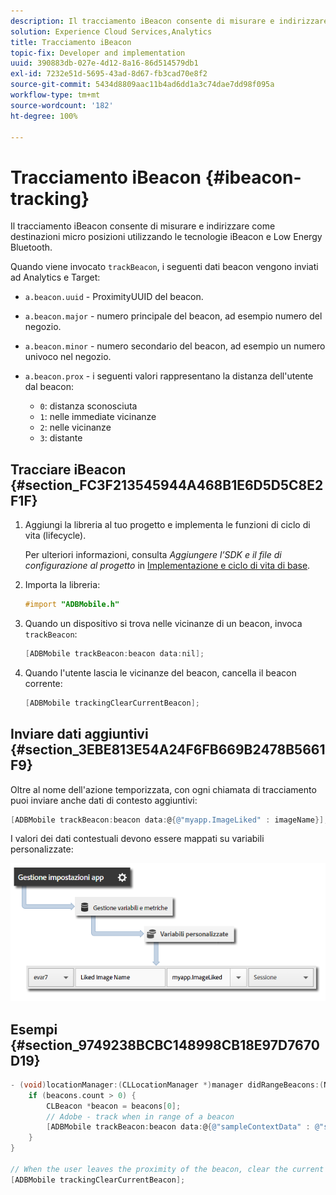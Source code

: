 ```yaml
---
description: Il tracciamento iBeacon consente di misurare e indirizzare come destinazioni micro posizioni utilizzando le tecnologie iBeacon e Low Energy Bluetooth.
solution: Experience Cloud Services,Analytics
title: Tracciamento iBeacon
topic-fix: Developer and implementation
uuid: 390883db-027e-4d12-8a16-86d514579db1
exl-id: 7232e51d-5695-43ad-8d67-fb3cad70e8f2
source-git-commit: 5434d8809aac11b4ad6dd1a3c74dae7dd98f095a
workflow-type: tm+mt
source-wordcount: '182'
ht-degree: 100%

---
```


# Tracciamento iBeacon {#ibeacon-tracking}

Il tracciamento iBeacon consente di misurare e indirizzare come destinazioni micro posizioni utilizzando le tecnologie iBeacon e Low Energy Bluetooth.

Quando viene invocato `trackBeacon`, i seguenti dati beacon vengono inviati ad Analytics e Target:

* `a.beacon.uuid` - ProximityUUID del beacon.
* `a.beacon.major` - numero principale del beacon, ad esempio numero del negozio.
* `a.beacon.minor` - numero secondario del beacon, ad esempio un numero univoco nel negozio.
* `a.beacon.prox` - i seguenti valori rappresentano la distanza dell&#39;utente dal beacon:

   * `0`: distanza sconosciuta
   * `1`: nelle immediate vicinanze
   * `2`: nelle vicinanze
   * `3`: distante

## Tracciare iBeacon {#section_FC3F213545944A468B1E6D5D5C8E2F1F}

1. Aggiungi la libreria al tuo progetto e implementa le funzioni di ciclo di vita (lifecycle).

   Per ulteriori informazioni, consulta *Aggiungere l’SDK e il file di configurazione al progetto* in [Implementazione e ciclo di vita di base](/help/ios/getting-started/dev-qs.md).
1. Importa la libreria:

   ```objective-c
   #import "ADBMobile.h"
   ```

1. Quando un dispositivo si trova nelle vicinanze di un beacon, invoca `trackBeacon`:

   ```objective-c
   [ADBMobile trackBeacon:beacon data:nil];
   ```

1. Quando l&#39;utente lascia le vicinanze del beacon, cancella il beacon corrente:

   ```objective-c
   [ADBMobile trackingClearCurrentBeacon];
   ```

## Inviare dati aggiuntivi {#section_3EBE813E54A24F6FB669B2478B5661F9}

Oltre al nome dell&#39;azione temporizzata, con ogni chiamata di tracciamento puoi inviare anche dati di contesto aggiuntivi:

```objective-c
[ADBMobile trackBeacon:beacon data:@{@"myapp.ImageLiked" : imageName}];
```

I valori dei dati contestuali devono essere mappati su variabili personalizzate:

![](assets/map-variable-context-ltv.png)

## Esempi {#section_9749238BCBC148998CB18E97D7670D19}

```objective-c
- (void)locationManager:(CLLocationManager *)manager didRangeBeacons:(NSArray *)beacons inRegion:(CLBeaconRegion *)region { 
    if (beacons.count > 0) { 
        CLBeacon *beacon = beacons[0]; 
        // Adobe - track when in range of a beacon 
        [ADBMobile trackBeacon:beacon data:@{@"sampleContextData" : @"sampleContextDataVal"}]; 
    } 
} 
 
// When the user leaves the proximity of the beacon, clear the current beacon 
[ADBMobile trackingClearCurrentBeacon];
```

